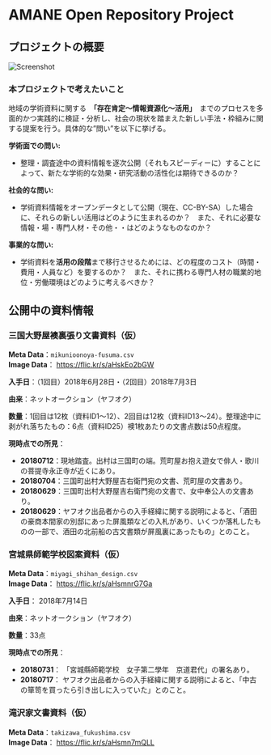 # AMANE Open Repository Project

## プロジェクトの概要

![Screenshot](https://drive.google.com/uc?export=view&id=1ysf-OAsB5gCY1qH3xGRAxD5BJBvBxncI)

### 本プロジェクトで考えたいこと

地域の学術資料に関する　**「存在肯定〜情報資源化〜活用」**　までのプロセスを多面的かつ実践的に検証・分析し、社会の現状を踏まえた新しい手法・枠組みに関する提案を行う。具体的な”問い”を以下に挙げる。

**学術面での問い:**

* 整理・調査途中の資料情報を逐次公開（それもスピーディーに）することによって、新たな学術的な効果・研究活動の活性化は期待できるのか？

**社会的な問い:**

* 学術資料情報をオープンデータとして公開（現在、CC-BY-SA）した場合に、それらの新しい活用はどのように生まれるのか？　また、それに必要な情報・場・専門人材・その他・・はどのようなものなのか？

**事業的な問い:**

* 学術資料を**活用の段階**まで移行させるためには、どの程度のコスト（時間・費用・人員など）を要するのか？　また、それに携わる専門人材の職業的地位・労働環境はどのように考えるべきか？


## 公開中の資料情報
### 三国大野屋襖裏張り文書資料（仮）
**Meta Data**：`mikunioonoya-fusuma.csv`  
**Image Data**： <https://flic.kr/s/aHskEo2bGW>

**入手日**：（1回目）2018年6月28日・（2回目）2018年7月3日

**由来**：ネットオークション（ヤフオク）

**数量**：1回目は12枚（資料ID1〜12）、2回目は12枚（資料ID13〜24）。整理途中に剥がれ落ちたもの：6点（資料ID25）襖1枚あたりの文書点数は50点程度。

**現時点での所見**：

* **20180712**：現地踏査。出村は三国町の端。荒町屋お抱え遊女で俳人・歌川の菩提寺永正寺が近くにあり。
* **20180704**：三国町出村大野屋吉右衛門宛の文書、荒町屋の文書あり。
* **20180629**：三国町出村大野屋吉右衛門宛の文書で、女中奉公人の文書あり。
* **20180629**：ヤフオク出品者からの入手経緯に関する説明によると、「酒田の豪商本間家の別邸にあった屏風類などの入札があり、いくつか落札したものの一部で、酒田の北前船の古文書類が屏風裏にあったもの」とのこと。

### 宮城県師範学校図案資料（仮）
**Meta Data**：`miyagi_shihan_design.csv`  
**Image Data**： <https://flic.kr/s/aHsmnrG7Ga>

**入手日**： 2018年7月14日

**由来**：ネットオークション（ヤフオク）

**数量**：33点

**現時点での所見**：

*  **20180731**： 「宮城縣師範学校　女子第二學年　京道君代」の署名あり。
*  **20180717**： ヤフオク出品者からの入手経緯に関する説明によると、「中古の箪笥を買ったら引き出しに入っていた」とのこと。

### 滝沢家文書資料（仮）
**Meta Data**：`takizawa_fukushima.csv`  
**Image Data**： <https://flic.kr/s/aHsmn7mQLL>
